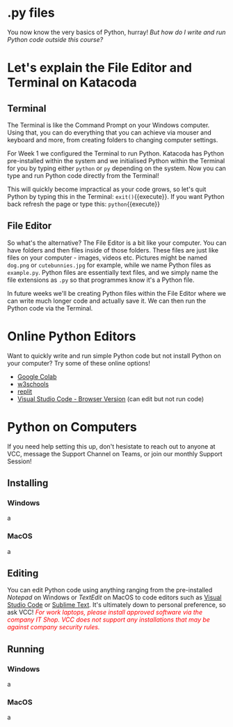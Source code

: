# .py files
You now know the very basics of Python, hurray! *But how do I write and run Python code outside this course?*

# Let's explain the File Editor and Terminal on Katacoda
## Terminal
The Terminal is like the Command Prompt on your Windows computer. Using that, you can do everything that you can achieve via mouser and keyboard and more, from creating folders to changing computer settings.

For Week 1 we configured the Terminal to run Python. Katacoda has Python pre-installed within the system and we initialised Python within the Terminal for you by typing either ```python``` or ```py``` depending on the system. Now you can type and run Python code directly from the Terminal!

This will quickly become impractical as your code grows, so let's quit Python by typing this in the Terminal: `exit()`{{execute}}. If you want Python back refresh the page or type this: `python`{{execute}}

## File Editor
So what's the alternative? The File Editor is a bit like your computer. You can have folders and then files inside of those folders. These files are just like files on your computer - images, videos etc. Pictures might be named ```dog.png``` or ```cutebunnies.jpg``` for example, while we name Python files as ```example.py```. Python files are essentially text files, and we simply name the file extensions as ```.py``` so that programmes know it's a Python file.

In future weeks we'll be creating Python files within the File Editor where we can write much longer code and actually save it. We can then run the Python code via the Terminal.

# Online Python Editors
Want to quickly write and run simple Python code but not install Python on your computer? Try some of these online options!
- [Google Colab](https://colab.research.google.com/)
- [w3schools](https://www.w3schools.com/python/trypython.asp?filename=demo_compiler)
- [replit](https://replit.com/languages/python3)
- [Visual Studio Code - Browser Version](https://vscode.dev/) (can edit but not run code)

# Python on Computers
If you need help setting this up, don't hesistate to reach out to anyone at VCC, message the Support Channel on Teams, or join our monthly Support Session!
## Installing
### Windows
a
### MacOS
a
## Editing
You can edit Python code using anything ranging from the pre-installed *Notepad* on Windows or *TextEdit* on MacOS to code editors such as [Visual Studio Code](https://code.visualstudio.com) or [Sublime Text](https://www.sublimetext.com/download). It's ultimately down to personal preference, so ask VCC! <span style="color:red">*For work laptops, please install approved software via the company IT Shop. VCC does not support any installations that may be against company security rules.*</span>
## Running
### Windows
a
### MacOS
a
